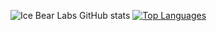 ![Ice Bear Labs GitHub stats](https://github-readme-stats.vercel.app/api?username=icebearlabs&show_icons=true)
[![Top Languages](https://github-readme-stats.vercel.app/api/top-langs/?username=anuraghazra&layout=compact)](https://github.com/anuraghazra/github-readme-stats)
